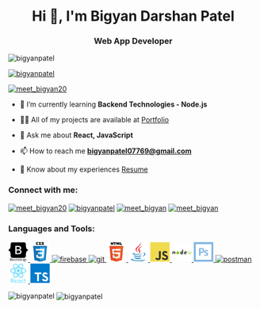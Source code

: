 <h1 align="center">Hi 👋, I'm Bigyan Darshan Patel</h1>
<h3 align="center">Web App Developer</h3>

<p align="left"> <img src="https://komarev.com/ghpvc/?username=bigyanpatel&label=Profile%20views&color=0e75b6&style=flat" alt="bigyanpatel" /> </p>

<p align="left"> <a href="https://github.com/ryo-ma/github-profile-trophy"><img src="https://github-profile-trophy.vercel.app/?username=bigyanpatel" alt="bigyanpatel" /></a> </p>

<p align="left"> <a href="https://twitter.com/meet_bigyan20" target="blank"><img src="https://img.shields.io/twitter/follow/meet_bigyan20?logo=twitter&style=for-the-badge" alt="meet_bigyan20" /></a> </p>

- 🌱 I’m currently learning **Backend Technologies - Node.js**

- 👨‍💻 All of my projects are available at [Portfolio](https://bigyanpatel.vercel.app/)

- 💬 Ask me about **React, JavaScript**

- 📫 How to reach me **bigyanpatel07769@gmail.com**

- 📄 Know about my experiences [Resume](https://drive.google.com/file/d/1sfzen4cOuE2MuzFb3bSk3JmQAb48DkzO/view?usp=sharing)

<h3 align="left">Connect with me:</h3>
<p align="left">
<a href="https://twitter.com/meet_bigyan20" target="blank"><img align="center" src="https://raw.githubusercontent.com/rahuldkjain/github-profile-readme-generator/master/src/images/icons/Social/twitter.svg" alt="meet_bigyan20" height="30" width="40" /></a>
<a href="https://linkedin.com/in/bigyanpatel" target="blank"><img align="center" src="https://raw.githubusercontent.com/rahuldkjain/github-profile-readme-generator/master/src/images/icons/Social/linked-in-alt.svg" alt="bigyanpatel" height="30" width="40" /></a>
<a href="https://instagram.com/meet_bigyan" target="blank"><img align="center" src="https://raw.githubusercontent.com/rahuldkjain/github-profile-readme-generator/master/src/images/icons/Social/instagram.svg" alt="meet_bigyan" height="30" width="40" /></a>
<a href="https://www.leetcode.com/meet_bigyan" target="blank"><img align="center" src="https://raw.githubusercontent.com/rahuldkjain/github-profile-readme-generator/master/src/images/icons/Social/leet-code.svg" alt="meet_bigyan" height="30" width="40" /></a>
</p>

<h3 align="left">Languages and Tools:</h3>
<p align="left"> <a href="https://getbootstrap.com" target="_blank" rel="noreferrer"> <img src="https://raw.githubusercontent.com/devicons/devicon/master/icons/bootstrap/bootstrap-plain-wordmark.svg" alt="bootstrap" width="40" height="40"/> </a> <a href="https://www.w3schools.com/css/" target="_blank" rel="noreferrer"> <img src="https://raw.githubusercontent.com/devicons/devicon/master/icons/css3/css3-original-wordmark.svg" alt="css3" width="40" height="40"/> </a> <a href="https://firebase.google.com/" target="_blank" rel="noreferrer"> <img src="https://www.vectorlogo.zone/logos/firebase/firebase-icon.svg" alt="firebase" width="40" height="40"/> </a> <a href="https://git-scm.com/" target="_blank" rel="noreferrer"> <img src="https://www.vectorlogo.zone/logos/git-scm/git-scm-icon.svg" alt="git" width="40" height="40"/> </a> <a href="https://www.w3.org/html/" target="_blank" rel="noreferrer"> <img src="https://raw.githubusercontent.com/devicons/devicon/master/icons/html5/html5-original-wordmark.svg" alt="html5" width="40" height="40"/> </a> <a href="https://www.java.com" target="_blank" rel="noreferrer"> <img src="https://raw.githubusercontent.com/devicons/devicon/master/icons/java/java-original.svg" alt="java" width="40" height="40"/> </a> <a href="https://developer.mozilla.org/en-US/docs/Web/JavaScript" target="_blank" rel="noreferrer"> <img src="https://raw.githubusercontent.com/devicons/devicon/master/icons/javascript/javascript-original.svg" alt="javascript" width="40" height="40"/> </a> <a href="https://nodejs.org" target="_blank" rel="noreferrer"> <img src="https://raw.githubusercontent.com/devicons/devicon/master/icons/nodejs/nodejs-original-wordmark.svg" alt="nodejs" width="40" height="40"/> </a> <a href="https://www.photoshop.com/en" target="_blank" rel="noreferrer"> <img src="https://raw.githubusercontent.com/devicons/devicon/master/icons/photoshop/photoshop-line.svg" alt="photoshop" width="40" height="40"/> </a> <a href="https://postman.com" target="_blank" rel="noreferrer"> <img src="https://www.vectorlogo.zone/logos/getpostman/getpostman-icon.svg" alt="postman" width="40" height="40"/> </a> <a href="https://reactjs.org/" target="_blank" rel="noreferrer"> <img src="https://raw.githubusercontent.com/devicons/devicon/master/icons/react/react-original-wordmark.svg" alt="react" width="40" height="40"/> </a> <a href="https://www.typescriptlang.org/" target="_blank" rel="noreferrer"> <img src="https://raw.githubusercontent.com/devicons/devicon/master/icons/typescript/typescript-original.svg" alt="typescript" width="40" height="40"/> </a> </p>

<p><img align="left" src="https://github-readme-stats-bigyanpatel.vercel.app/api/top-langs?username=bigyanpatel&show_icons=true&locale=en&layout=compact" alt="bigyanpatel" /></p>

<p>&nbsp;<img align="center" src="https://github-readme-stats-bigyanpatel.vercel.app/api?username=bigyanpatel&show_icons=true&locale=en" alt="bigyanpatel" /></p>
